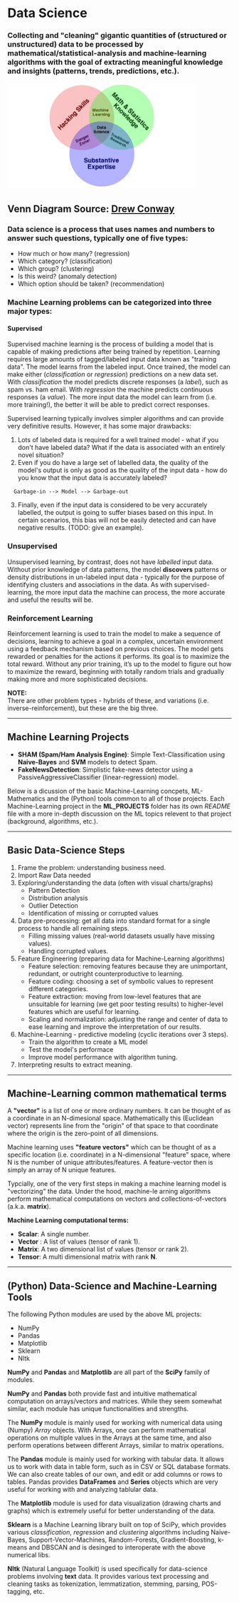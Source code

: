 # Data Science

### Collecting and "cleaning" gigantic quantities of (structured or unstructured) data to be processed by mathematical/statistical-analysis and machine-learning algorithms with the goal of extracting meaningful knowledge and insights (patterns, trends, predictions, etc.).

<img src="https://github.com/bfanselow/DataScience/blob/master/img/data_science_venn.jpg" width="424" height="238">

Venn Diagram Source: [Drew Conway](http://drewconway.com/zia/2013/3/26/the-data-science-venn-diagram)
---

### Data science is a process that uses names and numbers to answer such questions, typically one of five types:

* How much or how many? (regression)
* Which category? (classification)
* Which group? (clustering)
* Is this weird? (anomaly detection)
* Which option should be taken? (recommendation)

### Machine Learning problems can be categorized into three major types:

#### Supervised
Supervised machine learning is the process of building a model that is capable of making predictions after being trained by repetition. Learning requires large amounts of tagged/labeled input data known as "training data".  The model learns from the labeled input.  Once trained, the model can make either (*classification* or *regression*) predictions on a new data set. With *classification* the model predicts discrete responses (a *label*), such as spam vs. ham email. With *regression* the machine predicts continuous responses (a *value*).  The more input data the model can learn from (i.e. more training!), the better it will be able to predict correct responses.

Supervised learning typically involves simpler algorithms and can provide very definitive results. However, it has some major drawbacks:
  1) Lots of labeled data is required for a well trained model - what if you don't have labeled data? What if the data is associated with an entirely novel situation?
  2) Even if you do have a large set of labelled data, the quality of the model's output is only as good as the quality of the input data - how do you know that the input data is accurately labeled?  
```
  Garbage-in --> Model --> Garbage-out
```
  3) Finally, even if the input data is considered to be very accurately labelled, the output is going to suffer biases based on this input.  In certain scenarios, this bias will not be easily detected and can have negative results.  (TODO: give an example).

### Unsupervised
Unsupervised learning, by contrast, does not have *labelled* input data.  Without prior knowledge of data patterns, the model **discovers** patterns or density distributions in un-labeled input data - typically for the purpose of identifying clusters and associations in the data. As with supervised-learning, the more input data the machine can process, the more accurate and useful the results will be.

### Reinforcement Learning
Reinforcement learning is used to train the model to make a sequence of decisions, learning to achieve a goal in a complex, uncertain environment using a feedback mechanism based on previous choices.  The model gets rewarded or penalties for the actions it performs. Its goal is to maximize the total reward. Without any prior training, it’s up to the model to figure out how to maximize the reward, beginning with totally random trials and gradually making more and more sophisticated decisions.


**NOTE:**  
There are other problem types - hybrids of these, and variations (i.e. inverse-reinforcement), but these are the big three. 

---

## Machine Learning Projects
 * **SHAM (Spam/Ham Analysis Engine)**: Simple Text-Classification using **Naive-Bayes** and **SVM** models to detect Spam.
 * **FakeNewsDetection**: Simplistic fake-news detector using a PassiveAggressiveClassifier (linear-regression) model. 

Below is a dicussion of the basic Machine-Learning concpets, ML-Mathematics and the (Python) tools common to all of those projects. 
Each Machine-Learning project in the **ML_PROJECTS** folder has its own *README* file with a more in-depth discussion on the ML topics relevent to that project (background, algorithms, etc.). 

---
## Basic Data-Science Steps 
 1) Frame the problem: understanding business need. 
 2) Import Raw Data needed
 3) Exploring/understanding the data (often with visual charts/graphs)
     * Pattern Detection
     * Distribution analysis 
     * Outlier Detection
     * Identification of missing or corrupted values 
 4) Data pre-processing: get all data into standard format for a single process to handle all remaining steps.
       * Filling missing values (real-world datasets usually have missing values).
       * Handling corrupted values.
 5) Feature Engineering (preparing data for Machine-Learning algorithms)
      * Feature selection: removing features because they are unimportant, redundant, or outright counterproductive to learning.
      * Feature coding: choosing a set of symbolic values to represent different categories.
      * Feature extraction: moving from low-level features that are unsuitable for learning (we get poor testing results) to higher-level features which are useful for learning.
      * Scaling and normalization: adjusting the range and center of data to ease learning and improve the interpretation of our results. 
 6) Machine-Learning - predictive modeling (cyclic iterations over 3 steps).
      * Train the algorithm to create a ML model
      * Test the model's performace 
      * Improve model performance with algorithm tuning. 
 7) Interpreting results to extract meaning.

---
## Machine-Learning common mathematical terms
A **"vector"** is a list of one or more ordinary numbers. It can be thought of as a coordinate in an N-dimesional space. Mathematically this (Euclidean vector) represents line from the "origin" of that space to that coordinate where the origin is the zero-point of all dimensions.

Machine learning uses **"feature vectors"** which can be thought of as a specific location (i.e. coordinate) in a N-dimensional "feature" space, where N is the number of unique attributes/features.  A feature-vector then is simply an array of N unique features.

Typcially, one of the very first steps in making a machine learning model is "vectorizing" the data. Under the hood, machine-le
arning algorithms perform mathematical computations on vectors and collections-of-vectors (a.k.a. **matrix**).

**Machine Learning computational terms:**
 * **Scalar**: A single number.
 * **Vector** : A list of values (tensor of rank 1).
 * **Matrix**: A two dimensional list of values (tensor or rank 2).
 * **Tensor**: A multi dimensional matrix with rank **N**.

---
## (Python) Data-Science and Machine-Learning Tools 

The following Python modules are used by the above ML projects:
 * NumPy 
 * Pandas   
 * Matplotlib
 * Sklearn 
 * Nltk

**NumPy** and **Pandas** and **Matplotlib** are all part of the **SciPy** family of modules.

**NumPy** and **Pandas** both provide fast and intuitive mathematical computation on arrays/vectors and matrices. While they seem somewhat similar, each module has unique functionalities and strengths. 

The **NumPy** module is mainly used for working with numerical data using (Numpy) *Array* objects. With Arrays, one can perform mathematical operations on multiple values in the Arrays at the same time, and also perform operations between different Arrays, similar to matrix operations.

The **Pandas** module is mainly used for working with tabular data. It allows us to work with data in table form, such as in CSV or SQL database formats. We can also create tables of our own, and edit or add columns or rows to tables. Pandas provides **DataFrames** and **Series** objects which are very useful for working with and analyzing tablular data.

The **Matplotlib** module is used for data visualization (drawing charts and graphs) which is extremely useful for better understanding of the data.

**Sklearn** is a Machine Learning library built on top of SciPy, which provides various *classification*, *regression* and *clustering* algorithms including Naive-Bayes, Support-Vector-Machines, Random-Forests, Gradient-Boosting, k-means and DBSCAN and is desinged to interoperate with the above numerical libs.
 
**Nltk** (Natural Language Toolkit) is used specifically for data-science problems involving **text** data. It provides various text processing and cleaning tasks as tokenization, lemmatization, stemming, parsing, POS-tagging, etc.

